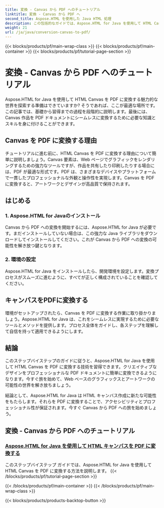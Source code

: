 ```yaml
---
title: 変換 - Canvas から PDF へのチュートリアル
linktitle: 変換 - Canvas から PDF へ
second_title: Aspose.HTML を使用した Java HTML 処理
description: この包括的なガイドでは、Aspose.HTML for Java を使用して HTML Canvas を PDF に変換する方法を学びます。デジタル トランスフォーメーションの技術をマスターしましょう。
weight: 21
url: /ja/java/conversion-canvas-to-pdf/
---
```


{{< blocks/products/pf/main-wrap-class >}}
{{< blocks/products/pf/main-container >}}
{{< blocks/products/pf/tutorial-page-section >}}

# 変換 - Canvas から PDF へのチュートリアル


Aspose.HTML for Java を使用して HTML Canvas を PDF に変換する魅力的な世界を探索する準備はできていますか? そうであれば、ここが最適な場所です。この記事では、基礎から習得までの過程を段階的に説明します。最後には、Canvas 作品を PDF ドキュメントにシームレスに変換するために必要な知識とスキルを身に付けることができます。

## Canvas を PDF に変換する理由

チュートリアルに進む前に、HTML Canvas を PDF に変換する理由について簡単に説明しましょう。Canvas 要素は、Web ページでグラフィックをレンダリングするための強力なツールですが、作品を共有したり印刷したりする場合には、PDF が最適な形式です。PDF は、さまざまなデバイスやプラットフォームで一貫したプロフェッショナルな外観と操作性を実現します。Canvas を PDF に変換すると、アートワークとデザインが高品質で保持されます。

## はじめる

### 1. Aspose.HTML for Javaのインストール

Canvas から PDF への変換を開始するには、Aspose.HTML for Java が必要です。まだインストールしていない場合は、この強力な Java ライブラリをダウンロードしてインストールしてください。これが Canvas から PDF への変換の可能性を解き放つ鍵となります。

### 2. 環境の設定

Aspose.HTML for Java をインストールしたら、開発環境を設定します。変換プロセスがスムーズに進むように、すべてが正しく構成されていることを確認してください。

## キャンバスをPDFに変換する

環境がセットアップされたら、Canvas を PDF に変換する作業に取り掛かりましょう。Aspose.HTML for Java は、これをシームレスに実現するために必要なツールとメソッドを提供します。プロセス全体をガイドし、各ステップを理解して自信を持って適用できるようにします。

## 結論

このステップバイステップのガイドに従うと、Aspose.HTML for Java を使用して HTML Canvas を PDF に変換する技術を習得できます。クリエイティブなデザインをプロフェッショナルな PDF ドキュメントに簡単に変換できるようになります。今すぐ旅を始めて、Web ベースのグラフィックスとアートワークの可能性の世界を解き放ちましょう。

結論として、Aspose.HTML for Java は HTML キャンバス作成に新たな可能性をもたらします。それらを PDF に変換することで、アクセシビリティとプロフェッショナル性が保証されます。今すぐ Canvas から PDF への旅を始めましょう。
## 変換 - Canvas から PDF へのチュートリアル
### [Aspose.HTML for Java を使用して HTML キャンバスを PDF に変換する](./canvas-to-pdf/)
このステップバイステップ ガイドでは、Aspose.HTML for Java を使用して HTML Canvas を PDF に変換する方法を説明します。
{{< /blocks/products/pf/tutorial-page-section >}}

{{< /blocks/products/pf/main-container >}}
{{< /blocks/products/pf/main-wrap-class >}}

{{< blocks/products/products-backtop-button >}}
